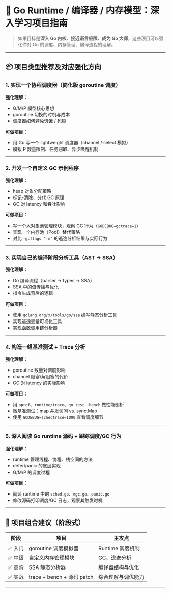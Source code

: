 # 🧠 Go Runtime / 编译器 / 内存模型：深入学习项目指南

> 如果目标是**深入 Go 内核、接近语言极限、成为 Go 大师**，这些项目可以强化你对 Go 的调度、内存管理、编译流程的理解。

---

## 📦 项目类型推荐及对应强化方向

### 1. 实现一个协程调度器（简化版 goroutine 调度）

**强化理解：**
- G/M/P 模型核心思想
- goroutine 切换的时机与成本
- 调度器如何避免饥饿 / 死锁

**可做项目：**
- 用 Go 写一个 lightweight 调度器（channel / select 模拟）
- 模拟 P 数量限制、任务窃取、异步唤醒机制

---

### 2. 开发一个自定义 GC 示例程序

**强化理解：**
- heap 对象分配策略
- 标记-清除、分代 GC 原理
- GC 对 latency 和吞吐影响

**可做项目：**
- 写一个大对象池管理模块，观察 GC 行为（`GODEBUG=gctrace=1`）
- 实现一个内存池（Pool）替代策略
- 对比 `-gcflags "-m"` 的逃逸分析结果与实际行为

---

### 3. 实现自己的编译阶段分析工具（AST → SSA）

**强化理解：**
- Go 编译流程（parser → types → SSA）
- SSA 中的值传播与优化
- 指令生成背后的逻辑

**可做项目：**
- 使用 `golang.org/x/tools/go/ssa` 编写静态分析工具
- 实现逃逸变量可视化工具
- 实现函数调用链分析器

---

### 4. 构造一组基准测试 + Trace 分析

**强化理解：**
- goroutine 数量对调度影响
- channel 阻塞/解阻塞的代价
- GC 对 latency 的实际影响

**可做项目：**
- 用 `pprof`、`runtime/trace`、`go test -bench` 做性能剖析
- 微基准测试：map 并发访问 vs. sync.Map
- 使用 `GODEBUG=schedtrace=1000` 查看调度细节

---

### 5. 深入阅读 Go runtime 源码 + 跟踪调度/GC 行为

**强化理解：**
- runtime 管理线程、协程、栈空间的方法
- defer/panic 的底层实现
- G/M/P 的调度过程

**可做项目：**
- 阅读 runtime 中的 `sched.go`、`mgc.go`、`panic.go`
- 修改源码打印调度/GC 日志，观察其触发时机

---

## 🧭 项目组合建议（阶段式）

| 阶段 | 项目                       | 主攻点               |
|------|----------------------------|----------------------|
| ✅ 入门 | goroutine 调度模拟器         | Runtime 调度机制      |
| ✅ 中级 | 自定义内存管理模块           | GC、逃逸分析         |
| ✅ 高阶 | SSA 静态分析器              | 编译器结构与优化       |
| ✅ 实战 | trace + bench + 源码 patch | 综合理解与调优能力     |

---
